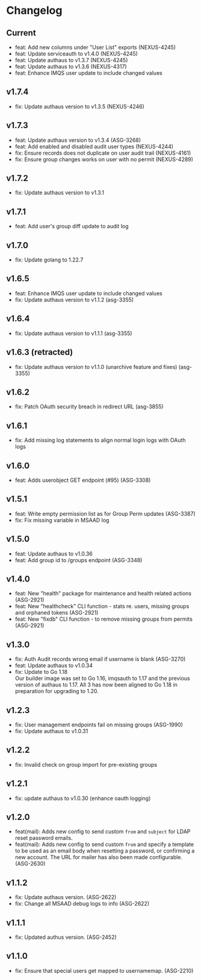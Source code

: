 # Changelog

## Current

* feat: Add new columns under "User List" exports (NEXUS-4245)
* feat: Update serviceauth to v1.4.0 (NEXUS-4245)
* feat: Update authaus to v1.3.7 (NEXUS-4245)
* feat: Update authaus to v1.3.6  (NEXUS-4317)
* feat: Enhance IMQS user update to include changed values

## v1.7.4

* fix: Update authaus version to v1.3.5 (NEXUS-4246)

## v1.7.3

* feat: Update authaus version to v1.3.4 (ASG-3268)
* feat: Add enabled and disabled audit user types (NEXUS-4244)
* fix: Ensure records does not duplicate on user audit trail (NEXUS-4161)
* fix: Ensure group changes works on user with no permit (NEXUS-4289)

## v1.7.2

* fix: Update authaus version to v1.3.1

## v1.7.1

* feat: Add user's group diff update to audit log 

## v1.7.0

* fix: Update golang to 1.22.7

## v1.6.5
* feat: Enhance IMQS user update to include changed values
* fix: Update authaus version to v1.1.2 (asg-3355)

## v1.6.4

* fix: Update authaus version to v1.1.1 (asg-3355)

## v1.6.3 (retracted)

* fix: Update authaus version to v1.1.0 (unarchive feature and fixes) (asg-3355)

## v1.6.2

* fix: Patch OAuth security breach in redirect URL (asg-3855)

## v1.6.1

* fix: Add missing log statements to align normal login logs with OAuth logs 

## v1.6.0

* feat: Adds userobject GET endpoint (#95) (ASG-3308)

## v1.5.1

* feat: Write empty permission list as <none> for Group Perm updates (ASG-3387)
* fix: Fix missing variable in MSAAD log

## v1.5.0

* feat: Update authaus to v1.0.36
* feat: Add group id to /groups endpoint (ASG-3348)

## v1.4.0

* feat: New "health" package for maintenance and health related actions (ASG-2921)
* feat: New "healthcheck" CLI function - stats re. users, missing groups and 
orphaned tokens (ASG-2921)
* feat: New "fixdb" CLI function - to remove missing groups from permits (ASG-2921)

## v1.3.0

* fix: Auth Audit records wrong email if username is blank (ASG-3270) 
* feat: Update authaus to v1.0.34
* fix: Update to Go 1.18  
Our builder image was set to Go 1.16, imqsauth to 1.17 and the previous version
of authaus to 1.17. All 3 has now been aligned to Go 1.18 in preparation for
upgrading to 1.20.

## v1.2.3

* fix: User management endpoints fail on missing groups (ASG-1990)
* fix: Update authaus to v1.0.31

## v1.2.2

* fix: Invalid check on group import for pre-existing groups

## v1.2.1

* fix: update authaus to v1.0.30 (enhance oauth logging)

## v1.2.0

* feat(mail): Adds new config to send custom `from` and `subject` for LDAP reset
password emails.
* feat(mail): Adds new config to send custom `from` and specify a template to be
used as an email body when resetting a password, or confirming a new account.
The URL for mailer has also been made configurable. (ASG-2630)

## v1.1.2

* fix: Update authaus version. (ASG-2622)
* fix: Change all MSAAD debug logs to info (ASG-2622) 

## v1.1.1

* fix: Updated authus version. (ASG-2452) 

## v1.1.0

* fix: Ensure that special users get mapped to usernamemap. (ASG-2210)
